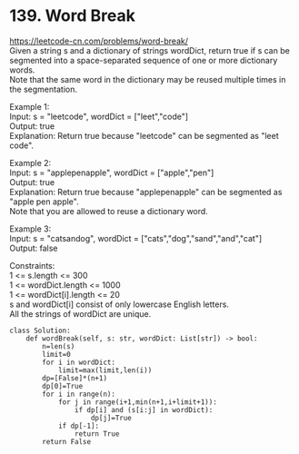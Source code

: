 # 139. Word Break
https://leetcode-cn.com/problems/word-break/  
Given a string s and a dictionary of strings wordDict, return true if s can be segmented into a space-separated sequence of one or more dictionary words.  
Note that the same word in the dictionary may be reused multiple times in the segmentation.  

Example 1:  
Input: s = "leetcode", wordDict = ["leet","code"]  
Output: true  
Explanation: Return true because "leetcode" can be segmented as "leet code".  

Example 2:   
Input: s = "applepenapple", wordDict = ["apple","pen"]  
Output: true   
Explanation: Return true because "applepenapple" can be segmented as "apple pen apple".  
Note that you are allowed to reuse a dictionary word.  

Example 3:  
Input: s = "catsandog", wordDict = ["cats","dog","sand","and","cat"]  
Output: false  

Constraints:  
1 <= s.length <= 300  
1 <= wordDict.length <= 1000  
1 <= wordDict[i].length <= 20  
s and wordDict[i] consist of only lowercase English letters.  
All the strings of wordDict are unique.  

``` python3
class Solution:
    def wordBreak(self, s: str, wordDict: List[str]) -> bool:
        n=len(s)
        limit=0
        for i in wordDict:
            limit=max(limit,len(i))
        dp=[False]*(n+1)
        dp[0]=True
        for i in range(n):
            for j in range(i+1,min(n+1,i+limit+1)):
                if dp[i] and (s[i:j] in wordDict):
                    dp[j]=True
            if dp[-1]:
                return True
        return False
```
